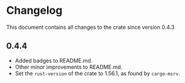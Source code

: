 # Changelog

This document contains all changes to the crate since version 0.4.3

## 0.4.4

- Added badges to README.md.
- Other minor improvements to README.md.
- Set the `rust-version` of the crate to 1.56.1, as found by `cargo-msrv`.
